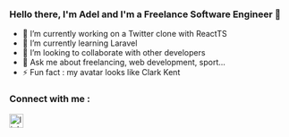 ### Hello there, I'm Adel and I'm a Freelance Software Engineer 👋

- 🔭 I’m currently working on a Twitter clone with ReactTS
- 🌱 I’m currently learning Laravel
- 👯 I’m looking to collaborate with other developers
- 💬 Ask me about freelancing, web development, sport...
- ⚡ Fun fact : my avatar looks like Clark Kent

### Connect with me :

[<img align="left" alt="linkedin logo" width="25px" target="_blank" src="https://cdn-icons-png.flaticon.com/512/174/174857.png" />][linkedin]


[linkedin]: https://www.linkedin.com/in/adel-razzok/
